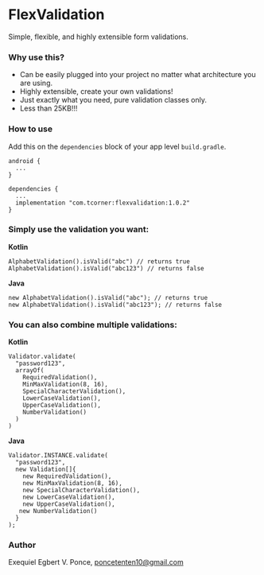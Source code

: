 # FlexValidation
Simple, flexible, and highly extensible form validations.

### Why use this?
- Can be easily plugged into your project no matter what architecture you are using.
- Highly extensible, create your own validations!
- Just exactly what you need, pure validation classes only.
- Less than 25KB!!!

### How to use

Add this on the `dependencies` block of your app level `build.gradle`.
```
android {
  ...
}

dependencies {
  ...
  implementation "com.tcorner:flexvalidation:1.0.2"
}
```

### Simply use the validation you want:

**Kotlin**
```
AlphabetValidation().isValid("abc") // returns true
AlphabetValidation().isValid("abc123") // returns false
```
**Java**
```
new AlphabetValidation().isValid("abc"); // returns true
new AlphabetValidation().isValid("abc123"); // returns false
```

### You can also combine multiple validations:

**Kotlin**
```
Validator.validate(
  "password123",
  arrayOf(
    RequiredValidation(),
    MinMaxValidation(8, 16),
    SpecialCharacterValidation(),
    LowerCaseValidation(),
    UpperCaseValidation(),
    NumberValidation()
  )
)
```

**Java**
```
Validator.INSTANCE.validate(
  "password123",
  new Validation[]{
    new RequiredValidation(),
    new MinMaxValidation(8, 16),
    new SpecialCharacterValidation(),
    new LowerCaseValidation(),
    new UpperCaseValidation(),
   new NumberValidation()
  }
);
```

### Author
Exequiel Egbert V. Ponce, poncetenten10@gmail.com
